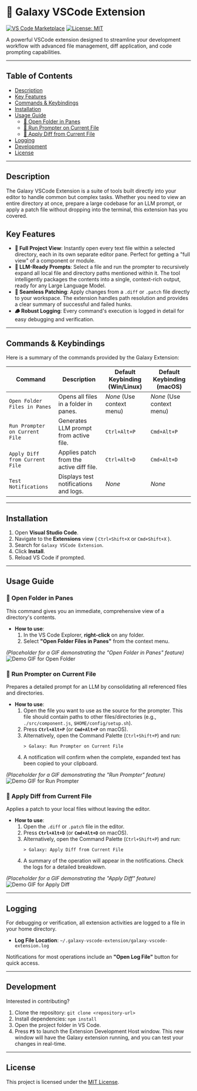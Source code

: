 # 🚀 Galaxy VSCode Extension

[![VS Code Marketplace](https://img.shields.io/badge/Marketplace-Galaxy%20Extension-blue?style=for-the-badge&logo=visualstudiocode)](https://marketplace.visualstudio.com/vscode)
[![License: MIT](https://img.shields.io/badge/License-MIT-yellow.svg?style=for-the-badge)](./LICENSE)

A powerful VSCode extension designed to streamline your development workflow with advanced file management, diff application, and code prompting capabilities.

---

## Table of Contents

- [Description](#description)
- [Key Features](#key-features)
- [Commands & Keybindings](#commands--keybindings)
- [Installation](#installation)
- [Usage Guide](#usage-guide)
  - [📂 Open Folder in Panes](#-open-folder-in-panes)
  - [📝 Run Prompter on Current File](#-run-prompter-on-current-file)
  - [🔄 Apply Diff from Current File](#-apply-diff-from-current-file)
- [Logging](#logging)
- [Development](#development)
- [License](#license)

---

## Description

The Galaxy VSCode Extension is a suite of tools built directly into your editor to handle common but complex tasks. Whether you need to view an entire directory at once, prepare a large codebase for an LLM prompt, or apply a patch file without dropping into the terminal, this extension has you covered.

## Key Features

* **📂 Full Project View**: Instantly open every text file within a selected directory, each in its own separate editor pane. Perfect for getting a "full view" of a component or module.
* **🤖 LLM-Ready Prompts**: Select a file and run the prompter to recursively expand all local file and directory paths mentioned within it. The tool intelligently packages the contents into a single, context-rich output, ready for any Large Language Model.
* **🔄 Seamless Patching**: Apply changes from a `.diff` or `.patch` file directly to your workspace. The extension handles path resolution and provides a clear summary of successful and failed hunks.
* **🪵 Robust Logging**: Every command's execution is logged in detail for easy debugging and verification.

---

## Commands & Keybindings

Here is a summary of the commands provided by the Galaxy Extension:

| Command                         | Description                               | Default Keybinding (Win/Linux) | Default Keybinding (macOS) |
| ------------------------------- | ----------------------------------------- | ------------------------------ | -------------------------- |
| `Open Folder Files in Panes`    | Opens all files in a folder in panes.     | *None* (Use context menu)      | *None* (Use context menu)  |
| `Run Prompter on Current File`  | Generates LLM prompt from active file.    | `Ctrl+Alt+P`                   | `Cmd+Alt+P`                |
| `Apply Diff from Current File`  | Applies patch from the active diff file.  | `Ctrl+Alt+D`                   | `Cmd+Alt+D`                |
| `Test Notifications`            | Displays test notifications and logs.     | *None* | *None* |

---

## Installation

1.  Open **Visual Studio Code**.
2.  Navigate to the **Extensions** view ( `Ctrl+Shift+X` or `Cmd+Shift+X` ).
3.  Search for `Galaxy VSCode Extension`.
4.  Click **Install**.
5.  Reload VS Code if prompted.

---

## Usage Guide

### 📂 Open Folder in Panes

This command gives you an immediate, comprehensive view of a directory's contents.

* **How to use**:
    1.  In the VS Code Explorer, **right-click** on any folder.
    2.  Select **"Open Folder Files in Panes"** from the context menu.

*(Placeholder for a GIF demonstrating the "Open Folder in Panes" feature)*
![Demo GIF for Open Folder](https://placehold.co/600x300/2d333b/ffffff?text=Demo+GIF+Here)

### 📝 Run Prompter on Current File

Prepares a detailed prompt for an LLM by consolidating all referenced files and directories.

* **How to use**:
    1.  Open the file you want to use as the source for the prompter. This file should contain paths to other files/directories (e.g., `./src/component.js`, `$HOME/config/setup.sh`).
    2.  Press **`Ctrl+Alt+P`** (or **`Cmd+Alt+P`** on macOS).
    3.  Alternatively, open the Command Palette (`Ctrl+Shift+P`) and run:
        ```
        > Galaxy: Run Prompter on Current File
        ```
    4.  A notification will confirm when the complete, expanded text has been copied to your clipboard.

*(Placeholder for a GIF demonstrating the "Run Prompter" feature)*
![Demo GIF for Run Prompter](https://placehold.co/600x300/2d333b/ffffff?text=Demo+GIF+Here)

### 🔄 Apply Diff from Current File

Applies a patch to your local files without leaving the editor.

* **How to use**:
    1.  Open the `.diff` or `.patch` file in the editor.
    2.  Press **`Ctrl+Alt+D`** (or **`Cmd+Alt+D`** on macOS).
    3.  Alternatively, open the Command Palette (`Ctrl+Shift+P`) and run:
        ```
        > Galaxy: Apply Diff from Current File
        ```
    4.  A summary of the operation will appear in the notifications. Check the logs for a detailed breakdown.

*(Placeholder for a GIF demonstrating the "Apply Diff" feature)*
![Demo GIF for Apply Diff](https://placehold.co/600x300/2d333b/ffffff?text=Demo+GIF+Here)

---

## Logging

For debugging or verification, all extension activities are logged to a file in your home directory.

* **Log File Location**: `~/.galaxy-vscode-extension/galaxy-vscode-extension.log`

Notifications for most operations include an **"Open Log File"** button for quick access.

---

## Development

Interested in contributing?

1.  Clone the repository: `git clone <repository-url>`
2.  Install dependencies: `npm install`
3.  Open the project folder in VS Code.
4.  Press **`F5`** to launch the Extension Development Host window. This new window will have the Galaxy extension running, and you can test your changes in real-time.

---

## License

This project is licensed under the [MIT License](./LICENSE).
